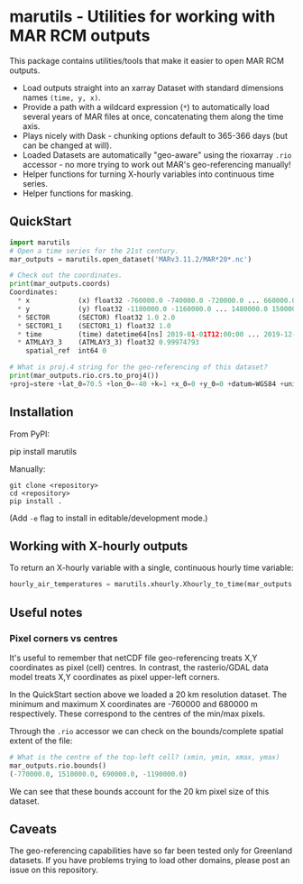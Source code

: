 # marutils - Utilities for working with MAR RCM outputs

This package contains utilities/tools that make it easier to open MAR RCM outputs.

* Load outputs straight into an xarray Dataset with standard dimensions names `(time, y, x)`.
* Provide a path with a wildcard expression (`*`) to automatically load several years of MAR files at once, concatenating them along the time axis.
* Plays nicely with Dask - chunking options default to 365-366 days (but can be changed at will).
* Loaded Datasets are automatically "geo-aware" using the rioxarray `.rio` accessor - no more trying to work out MAR's geo-referencing manually!
* Helper functions for turning X-hourly variables into continuous time series.
* Helper functions for masking.


## QuickStart

```python
import marutils
# Open a time series for the 21st century.
mar_outputs = marutils.open_dataset('MARv3.11.2/MAR*20*.nc')

# Check out the coordinates.
print(mar_outputs.coords)
Coordinates:
  * x            (x) float32 -760000.0 -740000.0 -720000.0 ... 660000.0 680000.0
  * y            (y) float32 -1180000.0 -1160000.0 ... 1480000.0 1500000.0
  * SECTOR       (SECTOR) float32 1.0 2.0
  * SECTOR1_1    (SECTOR1_1) float32 1.0
  * time         (time) datetime64[ns] 2019-01-01T12:00:00 ... 2019-12-31T12:...
  * ATMLAY3_3    (ATMLAY3_3) float32 0.99974793
    spatial_ref  int64 0

# What is proj.4 string for the geo-referencing of this dataset?
print(mar_outputs.rio.crs.to_proj4())
+proj=stere +lat_0=70.5 +lon_0=-40 +k=1 +x_0=0 +y_0=0 +datum=WGS84 +units=m +no_defs=True
```

## Installation

From PyPI:

  pip install marutils

Manually:

	git clone <repository>
	cd <repository>
	pip install .

(Add `-e` flag to install in editable/development mode.)


## Working with X-hourly outputs

To return an X-hourly variable with a single, continuous hourly time variable:

```python
hourly_air_temperatures = marutils.xhourly.Xhourly_to_time(mar_outputs.TTH)
```

## Useful notes

### Pixel corners vs centres

It's useful to remember that netCDF file geo-referencing treats X,Y coordinates as pixel (cell) centres. In contrast, the rasterio/GDAL data model treats X,Y coordinates as pixel upper-left corners.

In the QuickStart section above we loaded a 20 km resolution dataset. The minimum and maximum X coordinates are -760000 and 680000 m respectively. These correspond to the centres of the min/max pixels.

Through the `.rio` accessor we can check on the bounds/complete spatial extent of the file:

```python
# What is the centre of the top-left cell? (xmin, ymin, xmax, ymax)
mar_outputs.rio.bounds()
(-770000.0, 1510000.0, 690000.0, -1190000.0)
```

We can see that these bounds account for the 20 km pixel size of this dataset.


## Caveats

The geo-referencing capabilities have so far been tested only for Greenland datasets. If you have problems trying to load other domains, please post an issue on this repository.

